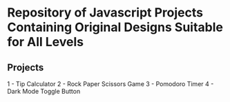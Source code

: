 # Repository of Javascript Projects Containing Original Designs Suitable for All Levels

## Projects
1 - Tip Calculator
2 - Rock Paper Scissors Game
3 - Pomodoro Timer
4 - Dark Mode Toggle Button